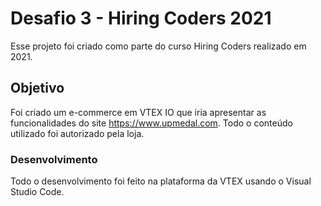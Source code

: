 # Desafio 3 - Hiring Coders 2021

Esse projeto foi criado como parte do curso Hiring Coders realizado em 2021.

## Objetivo

Foi criado um e-commerce em VTEX IO que iria apresentar as funcionalidades do site https://www.upmedal.com.
Todo o conteúdo utilizado foi autorizado pela loja.

### Desenvolvimento

Todo o desenvolvimento foi feito na plataforma da VTEX usando o Visual Studio Code.

